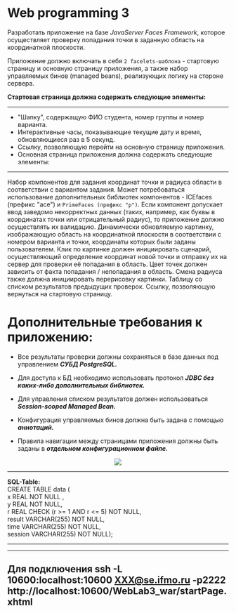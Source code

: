 # Web programming 3

Разработать приложение на базе _JavaServer Faces Framework_, которое осуществляет проверку попадания точки в заданную область на координатной плоскости.

Приложение должно включать в себя `2 facelets-шаблона` - стартовую страницу и основную страницу приложения, а также набор управляемых бинов (managed beans), реализующих логику на стороне сервера.

 **Стартовая страница должна содержать следующие элементы:**

***

* "Шапку", содержащую ФИО студента, номер группы и номер варианта.
* Интерактивные часы, показывающие текущие дату и время, обновляющиеся раз в 5 секунд.
* Ссылку, позволяющую перейти на основную страницу приложения.
* Основная страница приложения должна содержать следующие элементы:

***

Набор компонентов для задания координат точки и радиуса области в соответствии с вариантом задания. Может потребоваться использование дополнительных библиотек компонентов - ICEfaces (префикс "ace") и `PrimeFaces (префикс "p")`. Если компонент допускает ввод заведомо некорректных данных (таких, например, как буквы в координатах точки или отрицательный радиус), то приложение должно осуществлять их валидацию.
Динамически обновляемую картинку, изображающую область на координатной плоскости в соответствии с номером варианта и точки, координаты которых были заданы пользователем. Клик по картинке должен инициировать сценарий, осуществляющий определение координат новой точки и отправку их на сервер для проверки её попадания в область. Цвет точек должен зависить от факта попадания / непопадания в область. Смена радиуса также должна инициировать перерисовку картинки.
Таблицу со списком результатов предыдущих проверок.
Ссылку, позволяющую вернуться на стартовую страницу.
# Дополнительные требования к приложению:

* Все результаты проверки должны сохраняться в базе данных под управлением ***СУБД PostgreSQL.***

* Для доступа к БД необходимо использовать протокол ***JDBC без каких-либо дополнительных библиотек.***

* Для управления списком результатов должен использоваться ***Session-scoped Managed Bean.***

* Конфигурация управляемых бинов должна быть задана с помощью ***аннотаций.***

* Правила навигации между страницами приложения должны быть заданы в ***отдельном конфигурационном файле.***

<p align="center">
  <img src="https://sun9-18.userapi.com/Vdhv97asSgxzzoE7gPJt2Nw5ipuYGlrDKC7nBQ/yNwNl67T4U8.jpg">
</p>

***

 **SQL-Table:** <br/>
CREATE TABLE data ( <br/>
x REAL NOT NULL , <br/>
y REAL NOT NULL,<br/>
r REAL CHECK (r >= 1 AND r <= 5) NOT NULL,<br/>
result VARCHAR(255) NOT NULL, <br/>
time VARCHAR(255) NOT NULL,<br/>
session VARCHAR(255) NOT NULL);<br/>
***
---
**Для подключения**
ssh -L 10600:localhost:10600 XXX@se.ifmo.ru -p2222 
http://localhost:10600/WebLab3_war/startPage.xhtml
---

